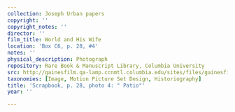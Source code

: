 ```yaml
---
collection: Joseph Urban papers
copyright: ''
copyright_notes: ''
director: ''
film_title: World and His Wife
location: 'Box C6, p. 28, #4'
notes: ''
physical_description: Photograph
repository: Rare Book & Manuscript Library, Columbia University
src: http://gainesfilm.qa-lamp.ccnmtl.columbia.edu/sites/files/gainesfilm/images/1000102126.jpg
taxonomies: [Image, Motion Picture Set Design, Historiography]
title: 'Scrapbook, p. 28, photo 4: " Patio"'
year: ''

---
```

